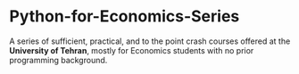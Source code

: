 # Python-for-Economics-Series
A series of sufficient, practical, and to the point crash courses offered at the **University of Tehran**, mostly for Economics students with no prior programming background.

